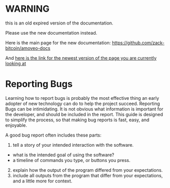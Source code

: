 WARNING
========

this is an old expired version of the documentation.

Please use the new documentation instead. 

Here is the main page for the new documentation: https://github.com/zack-bitcoin/amoveo-docs 

And [here is the link for the newest version of the page you are currently looking at](https://github.com/zack-bitcoin/amoveo-docs/blob/master//getting-started/reporting_bugs.md)

Reporting Bugs
=====

Learning how to report bugs is probably the most effective thing an early adopter of new technology can do to help the project succeed.
Reporting Bugs can be intimidating.
It is not obvious what information is important for the developer, and should be included in the report.
This guide is designed to simplify the process, so that making bug reports is fast, easy, and enjoyable.

A good bug report often includes these parts:
1) tell a story of your intended interaction with the software.
* what is the intended goal of using the software?
* a timeline of commands you type, or buttons you press.
2) explain how the output of the program differed from your expectations.
3) include all outputs from the program that differ from your expectations, and a little more for context.
